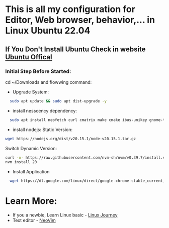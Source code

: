 # This is all my configuration for Editor, Web browser, behavior,... in Linux Ubuntu 22.04

## If You Don't Install Ubuntu Check in website <a href="https://ubuntu.com/download/desktop">Ubuntu Offical</a>

### Initial Step Before Started:
cd ~/Downloads and flowwing command:
- Upgrade System:
```bash
  sudo apt update && sudo apt dist-upgrade -y
```
- install nesscency dependency:
```bash
  sudo apt install neofetch curl cmatrix make cmake ibus-unikey gnome-tweaks gnome-shell-extension-manager
```
- install nodejs:
Static Version:
```bash
wget https://nodejs.org/dist/v20.15.1/node-v20.15.1.tar.gz
```
Switch Dynamic Version:
```bash
curl -o- https://raw.githubusercontent.com/nvm-sh/nvm/v0.39.7/install.sh | bash
nvm install 20
```
- Install Application

```bash
  wget https://dl.google.com/linux/direct/google-chrome-stable_current_amd64.deb https://code.visualstudio.com/sha/download?build=stable&os=linux-deb-x64 https://downloads.mongodb.com/compass/mongodb-compass_1.43.4_amd64.deb 
```

# Learn More:
- If you a newbie, Learn Linux basic - <a href="https://linuxjourney.com/">Linux Journey</a>
- Text editor - <a href="https://neovim.io/">NeoVim</a>